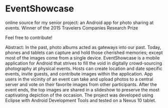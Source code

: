 # EventShowcase
online source for my senior project: an Android app for photo sharing at events. Winner of the 2015 Travelers Companies Research Prize

Feel free to contribute!

Abstract:
In the past, photo albums acted as gateways into our past. Today, phones and tablets can capture and hold those cherished memories; except most of the images come from a single device. EventShowcase is a mobile application for Android that strives to fill the void in digitally crowd-sourcing photography at physical events. Hosts can create location and date specific events, invite guests, and contribute images within the application. App users in the vicinity of an event can take and upload photos to a central server and vote on their favorite images from other participants. After the event ends, the top images are shared in a slideshow to preserve the most captivating depiction of the occasion. The project was developed using Eclipse with Android Development Tools and tested on a Nexus 10 tablet.

